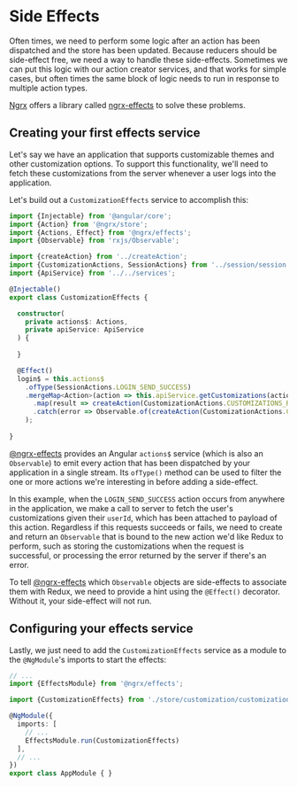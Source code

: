 # Side Effects

Often times, we need to perform some logic after an action has been dispatched 
and the store has been updated. Because reducers should be side-effect free, we 
need a way to handle these side-effects. Sometimes we can put this logic with 
our action creator services, and that works for simple cases, but often times 
the same block of logic needs to run in response to multiple action types.

[Ngrx](https://github.com/ngrx) offers a library called 
[ngrx-effects](https://github.com/ngrx/effects) to solve these problems.

## Creating your first effects service

Let's say we have an application that supports customizable themes and other 
customization options. To support this functionality, we'll need to fetch these 
customizations from the server whenever a user logs into the application.

Let's build out a `CustomizationEffects` service to accomplish this:

```typescript
import {Injectable} from '@angular/core';
import {Action} from '@ngrx/store';
import {Actions, Effect} from '@ngrx/effects';
import {Observable} from 'rxjs/Observable';

import {createAction} from '../createAction';
import {CustomizationActions, SessionActions} from '../session/session.actions.ts';
import {ApiService} from '../../services';

@Injectable()
export class CustomizationEffects {

  constructor(
    private actions$: Actions,
    private apiService: ApiService
  ) {
    
  }

  @Effect()
  login$ = this.actions$
    .ofType(SessionActions.LOGIN_SEND_SUCCESS)
    .mergeMap<Action>(action => this.apiService.getCustomizations(action.payload.userId)
      .map(result => createAction(CustomizationActions.CUSTOMIZATIONS_RETRIEVE_SUCCESS, result.json()))
      .catch(error => Observable.of(createAction(CustomizationActions.CUSTOMIZATIONS_RETRIEVE_ERROR, error.json())))
    );
  
}
```

[@ngrx-effects](https://github.com/ngrx/effects) provides an Angular `actions$` 
service (which is also an `Observable`) to emit every action that has been 
dispatched by your application in a single stream. Its `ofType()` method can be 
used to filter the one or more actions we're interesting in before adding a 
side-effect.

In this example, when the `LOGIN_SEND_SUCCESS` action occurs from anywhere in 
the application, we make a call to server to fetch the user's customizations 
given their `userId`, which has been attached to payload of this action. 
Regardless if this requests succeeds or fails, we need to create and return an 
`Observable` that is bound to the new action we'd like Redux to perform, such as
storing the customizations when the request is successful, or processing the 
error returned by the server if there's an error.

To tell [@ngrx-effects](https://github.com/ngrx/effects) which `Observable` 
objects are side-effects to associate them with Redux, we need to provide a hint
using the `@Effect()` decorator. Without it, your side-effect will not run.

## Configuring your effects service

Lastly, we just need to add the `CustomizationEffects` service as a module to 
the `@NgModule`'s imports to start the effects:

```typescript
// ...
import {EffectsModule} from '@ngrx/effects';

import {CustomizationEffects} from './store/customization/customization.effects';

@NgModule({
  imports: [
    // ...
    EffectsModule.run(CustomizationEffects)
  ],
  // ...
})
export class AppModule { }
```